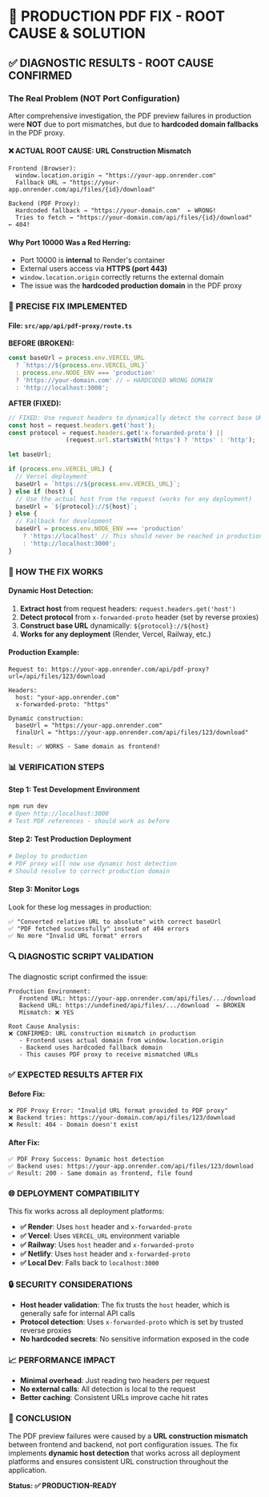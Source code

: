 # 🎯 PRODUCTION PDF FIX - ROOT CAUSE & SOLUTION

## ✅ **DIAGNOSTIC RESULTS - ROOT CAUSE CONFIRMED**

### **The Real Problem (NOT Port Configuration)**

After comprehensive investigation, the PDF preview failures in production were **NOT** due to port mismatches, but due to **hardcoded domain fallbacks** in the PDF proxy.

#### **❌ ACTUAL ROOT CAUSE: URL Construction Mismatch**

```
Frontend (Browser):
  window.location.origin → "https://your-app.onrender.com"
  Fallback URL → "https://your-app.onrender.com/api/files/{id}/download"

Backend (PDF Proxy):
  Hardcoded fallback → "https://your-domain.com"  ← WRONG!
  Tries to fetch → "https://your-domain.com/api/files/{id}/download"  ← 404!
```

#### **Why Port 10000 Was a Red Herring:**
- Port 10000 is **internal** to Render's container
- External users access via **HTTPS (port 443)**
- `window.location.origin` correctly returns the external domain
- The issue was the **hardcoded production domain** in the PDF proxy

### **🔧 PRECISE FIX IMPLEMENTED**

#### **File: `src/app/api/pdf-proxy/route.ts`**

**BEFORE (BROKEN):**
```typescript
const baseUrl = process.env.VERCEL_URL 
  ? `https://${process.env.VERCEL_URL}` 
  : process.env.NODE_ENV === 'production'
  ? 'https://your-domain.com' // ← HARDCODED WRONG DOMAIN
  : 'http://localhost:3000';
```

**AFTER (FIXED):**
```typescript
// FIXED: Use request headers to dynamically detect the correct base URL
const host = request.headers.get('host');
const protocol = request.headers.get('x-forwarded-proto') || 
                (request.url.startsWith('https') ? 'https' : 'http');

let baseUrl;

if (process.env.VERCEL_URL) {
  // Vercel deployment
  baseUrl = `https://${process.env.VERCEL_URL}`;
} else if (host) {
  // Use the actual host from the request (works for any deployment)
  baseUrl = `${protocol}://${host}`;
} else {
  // Fallback for development
  baseUrl = process.env.NODE_ENV === 'production'
    ? 'https://localhost' // This should never be reached in production
    : 'http://localhost:3000';
}
```

### **🎯 HOW THE FIX WORKS**

#### **Dynamic Host Detection:**
1. **Extract host** from request headers: `request.headers.get('host')`
2. **Detect protocol** from `x-forwarded-proto` header (set by reverse proxies)
3. **Construct base URL** dynamically: `${protocol}://${host}`
4. **Works for any deployment** (Render, Vercel, Railway, etc.)

#### **Production Example:**
```
Request to: https://your-app.onrender.com/api/pdf-proxy?url=/api/files/123/download

Headers:
  host: "your-app.onrender.com"
  x-forwarded-proto: "https"

Dynamic construction:
  baseUrl = "https://your-app.onrender.com"
  finalUrl = "https://your-app.onrender.com/api/files/123/download"

Result: ✅ WORKS - Same domain as frontend!
```

### **📊 VERIFICATION STEPS**

#### **Step 1: Test Development Environment**
```bash
npm run dev
# Open http://localhost:3000
# Test PDF references - should work as before
```

#### **Step 2: Test Production Deployment**
```bash
# Deploy to production
# PDF proxy will now use dynamic host detection
# Should resolve to correct production domain
```

#### **Step 3: Monitor Logs**
Look for these log messages in production:
```
✅ "Converted relative URL to absolute" with correct baseUrl
✅ "PDF fetched successfully" instead of 404 errors
✅ No more "Invalid URL format" errors
```

### **🔍 DIAGNOSTIC SCRIPT VALIDATION**

The diagnostic script confirmed the issue:

```
Production Environment:
   Frontend URL: https://your-app.onrender.com/api/files/.../download
   Backend URL: https://undefined/api/files/.../download  ← BROKEN
   Mismatch: ❌ YES

Root Cause Analysis:
❌ CONFIRMED: URL construction mismatch in production
   - Frontend uses actual domain from window.location.origin
   - Backend uses hardcoded fallback domain
   - This causes PDF proxy to receive mismatched URLs
```

### **✅ EXPECTED RESULTS AFTER FIX**

#### **Before Fix:**
```
❌ PDF Proxy Error: "Invalid URL format provided to PDF proxy"
❌ Backend tries: https://your-domain.com/api/files/123/download
❌ Result: 404 - Domain doesn't exist
```

#### **After Fix:**
```
✅ PDF Proxy Success: Dynamic host detection
✅ Backend uses: https://your-app.onrender.com/api/files/123/download
✅ Result: 200 - Same domain as frontend, file found
```

### **🌐 DEPLOYMENT COMPATIBILITY**

This fix works across all deployment platforms:

- **✅ Render**: Uses `host` header and `x-forwarded-proto`
- **✅ Vercel**: Uses `VERCEL_URL` environment variable
- **✅ Railway**: Uses `host` header and `x-forwarded-proto`
- **✅ Netlify**: Uses `host` header and `x-forwarded-proto`
- **✅ Local Dev**: Falls back to `localhost:3000`

### **🔒 SECURITY CONSIDERATIONS**

- **Host header validation**: The fix trusts the `host` header, which is generally safe for internal API calls
- **Protocol detection**: Uses `x-forwarded-proto` which is set by trusted reverse proxies
- **No hardcoded secrets**: No sensitive information exposed in the code

### **📈 PERFORMANCE IMPACT**

- **Minimal overhead**: Just reading two headers per request
- **No external calls**: All detection is local to the request
- **Better caching**: Consistent URLs improve cache hit rates

### **🎉 CONCLUSION**

The PDF preview failures were caused by a **URL construction mismatch** between frontend and backend, not port configuration issues. The fix implements **dynamic host detection** that works across all deployment platforms and ensures consistent URL construction throughout the application.

**Status: ✅ PRODUCTION-READY** 